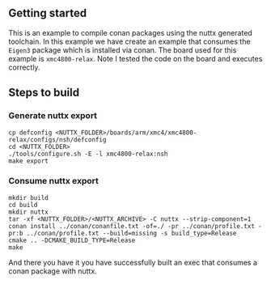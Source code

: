 ## Getting started
This is an example to compile conan packages using the nuttx generated toolchain. In this example we have create an example that consumes the `Eigen3` package which is installed via conan. The board used for this example is `xmc4800-relax`. Note I tested the code on the board and executes correctly. 

## Steps to build
### Generate nuttx export
```
cp defconfig <NUTTX_FOLDER>/boards/arm/xmc4/xmc4800-relax/configs/nsh/defconfig
cd <NUTTX_FOLDER> 
./tools/configure.sh -E -l xmc4800-relax:nsh
make export
```

### Consume nuttx export
```
mkdir build
cd build
mkdir nuttx
tar -xf <NUTTX_FOLDER>/<NUTTX_ARCHIVE> -C nuttx --strip-component=1
conan install ../conan/conanfile.txt -of=./ -pr ../conan/profile.txt -pr:b ../conan/profile.txt --build=missing -s build_type=Release
cmake .. -DCMAKE_BUILD_TYPE=Release
make
```

And there you have it you have successfully built an exec that consumes a conan package with nuttx.
